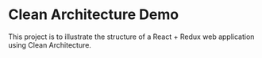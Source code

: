 # Clean Architecture Demo

This project is to illustrate the structure of a React + Redux web application using Clean Architecture.
